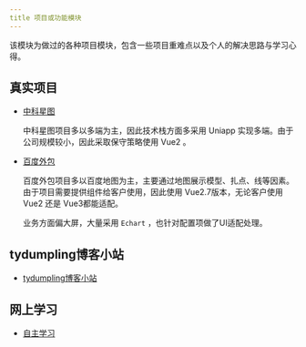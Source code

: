 ```yaml
---
title 项目或功能模块
---
```


该模块为做过的各种项目模块，包含一些项目重难点以及个人的解决思路与学习心得。

## 真实项目

- [中科星图](/project/lingsi/)

  中科星图项目多以多端为主，因此技术栈方面多采用 Uniapp 实现多端。由于公司规模较小，因此采取保守策略使用 Vue2 。

- [百度外包](/project/baidu/)

  百度外包项目多以百度地图为主，主要通过地图展示模型、扎点、线等因素。由于项目需要提供组件给客户使用，因此使用 Vue2.7版本，无论客户使用 Vue2 还是 Vue3都能适配。

  业务方面偏大屏，大量采用 `Echart` ，也针对配置项做了UI适配处理。

## tydumpling博客小站

- [tydumpling博客小站](/project/daodao/)

## 网上学习

- [自主学习](/project/myself/)
